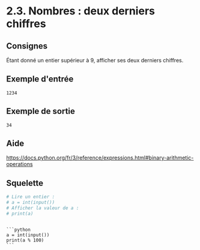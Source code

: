 # 2.3. Nombres : deux derniers chiffres

## Consignes

Étant donné un entier supérieur à 9, afficher ses deux derniers chiffres.

## Exemple d'entrée

```
1234
```

## Exemple de sortie

```
34
```

## Aide

https://docs.python.org/fr/3/reference/expressions.html#binary-arithmetic-operations

## Squelette

```python
# Lire un entier :
# a = int(input())
# Afficher la valeur de a :
# print(a)
```

````{dropdown} Proposition de solution

```python
a = int(input())
print(a % 100)
```
````
